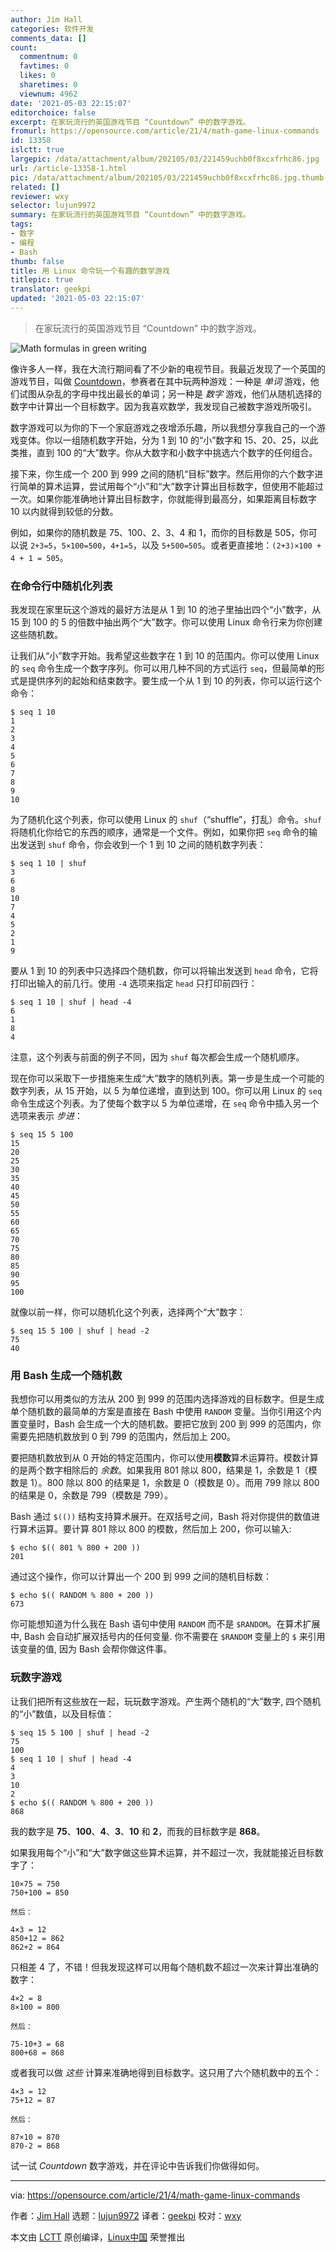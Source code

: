 ```yaml
---
author: Jim Hall
categories: 软件开发
comments_data: []
count:
  commentnum: 0
  favtimes: 0
  likes: 0
  sharetimes: 0
  viewnum: 4962
date: '2021-05-03 22:15:07'
editorchoice: false
excerpt: 在家玩流行的英国游戏节目 “Countdown” 中的数字游戏。
fromurl: https://opensource.com/article/21/4/math-game-linux-commands
id: 13358
islctt: true
largepic: /data/attachment/album/202105/03/221459uchb0f8xcxfrhc86.jpg
url: /article-13358-1.html
pic: /data/attachment/album/202105/03/221459uchb0f8xcxfrhc86.jpg.thumb.jpg
related: []
reviewer: wxy
selector: lujun9972
summary: 在家玩流行的英国游戏节目 “Countdown” 中的数字游戏。
tags:
- 数字
- 编程
- Bash
thumb: false
title: 用 Linux 命令玩一个有趣的数学游戏
titlepic: true
translator: geekpi
updated: '2021-05-03 22:15:07'
---
```



> 
> 在家玩流行的英国游戏节目 “Countdown” 中的数字游戏。
> 
> 
> 


![](/data/attachment/album/202105/03/221459uchb0f8xcxfrhc86.jpg "Math formulas in green writing")


像许多人一样，我在大流行期间看了不少新的电视节目。我最近发现了一个英国的游戏节目，叫做 [Countdown](https://en.wikipedia.org/wiki/Countdown_%28game_show%29)，参赛者在其中玩两种游戏：一种是 *单词* 游戏，他们试图从杂乱的字母中找出最长的单词；另一种是 *数字* 游戏，他们从随机选择的数字中计算出一个目标数字。因为我喜欢数学，我发现自己被数字游戏所吸引。


数字游戏可以为你的下一个家庭游戏之夜增添乐趣，所以我想分享我自己的一个游戏变体。你以一组随机数字开始，分为 1 到 10 的“小”数字和 15、20、25，以此类推，直到 100 的“大”数字。你从大数字和小数字中挑选六个数字的任何组合。


接下来，你生成一个 200 到 999 之间的随机“目标”数字。然后用你的六个数字进行简单的算术运算，尝试用每个“小”和“大”数字计算出目标数字，但使用不能超过一次。如果你能准确地计算出目标数字，你就能得到最高分，如果距离目标数字 10 以内就得到较低的分数。


例如，如果你的随机数是 75、100、2、3、4 和 1，而你的目标数是 505，你可以说 `2+3=5`，`5×100=500`，`4+1=5`，以及 `5+500=505`。或者更直接地：`(2+3)×100 + 4 + 1 = 505`。


### 在命令行中随机化列表


我发现在家里玩这个游戏的最好方法是从 1 到 10 的池子里抽出四个“小”数字，从 15 到 100 的 5 的倍数中抽出两个“大”数字。你可以使用 Linux 命令行来为你创建这些随机数。


让我们从“小”数字开始。我希望这些数字在 1 到 10 的范围内。你可以使用 Linux 的 `seq` 命令生成一个数字序列。你可以用几种不同的方式运行 `seq`，但最简单的形式是提供序列的起始和结束数字。要生成一个从 1 到 10 的列表，你可以运行这个命令：



```
$ seq 1 10
1
2
3
4
5
6
7
8
9
10

```

为了随机化这个列表，你可以使用 Linux 的 `shuf`（“shuffle”，打乱）命令。`shuf` 将随机化你给它的东西的顺序，通常是一个文件。例如，如果你把 `seq` 命令的输出发送到 `shuf` 命令，你会收到一个 1 到 10 之间的随机数字列表：



```
$ seq 1 10 | shuf
3
6
8
10
7
4
5
2
1
9

```

要从 1 到 10 的列表中只选择四个随机数，你可以将输出发送到 `head` 命令，它将打印出输入的前几行。使用 `-4` 选项来指定 `head` 只打印前四行：



```
$ seq 1 10 | shuf | head -4
6
1
8
4

```

注意，这个列表与前面的例子不同，因为 `shuf` 每次都会生成一个随机顺序。


现在你可以采取下一步措施来生成“大”数字的随机列表。第一步是生成一个可能的数字列表，从 15 开始，以 5 为单位递增，直到达到 100。你可以用 Linux 的 `seq` 命令生成这个列表。为了使每个数字以 5 为单位递增，在 `seq` 命令中插入另一个选项来表示 *步进*：



```
$ seq 15 5 100
15
20
25
30
35
40
45
50
55
60
65
70
75
80
85
90
95
100

```

就像以前一样，你可以随机化这个列表，选择两个“大”数字：



```
$ seq 15 5 100 | shuf | head -2
75
40

```

### 用 Bash 生成一个随机数


我想你可以用类似的方法从 200 到 999 的范围内选择游戏的目标数字。但是生成单个随机数的最简单的方案是直接在 Bash 中使用 `RANDOM` 变量。当你引用这个内置变量时，Bash 会生成一个大的随机数。要把它放到 200 到 999 的范围内，你需要先把随机数放到 0 到 799 的范围内，然后加上 200。


要把随机数放到从 0 开始的特定范围内，你可以使用**模数**算术运算符。模数计算的是两个数字相除后的 *余数*。如果我用 801 除以 800，结果是 1，余数是 1（模数是 1）。800 除以 800 的结果是 1，余数是 0（模数是 0）。而用 799 除以 800 的结果是 0，余数是 799（模数是 799）。


Bash 通过 `$(())` 结构支持算术展开。在双括号之间，Bash 将对你提供的数值进行算术运算。要计算 801 除以 800 的模数，然后加上 200，你可以输入:



```
$ echo $(( 801 % 800 + 200 ))
201

```

通过这个操作，你可以计算出一个 200 到 999 之间的随机目标数：



```
$ echo $(( RANDOM % 800 + 200 ))
673

```

你可能想知道为什么我在 Bash 语句中使用 `RANDOM` 而不是 `$RANDOM`。在算术扩展中, Bash 会自动扩展双括号内的任何变量. 你不需要在 `$RANDOM` 变量上的 `$` 来引用该变量的值, 因为 Bash 会帮你做这件事。


### 玩数字游戏


让我们把所有这些放在一起，玩玩数字游戏。产生两个随机的“大”数字, 四个随机的“小”数值，以及目标值：



```
$ seq 15 5 100 | shuf | head -2
75
100
$ seq 1 10 | shuf | head -4
4
3
10
2
$ echo $(( RANDOM % 800 + 200 ))
868

```

我的数字是 **75**、**100**、**4**、**3**、**10** 和 **2**，而我的目标数字是 **868**。


如果我用每个“小”和“大”数字做这些算术运算，并不超过一次，我就能接近目标数字了：



```
10×75 = 750
750+100 = 850

然后：

4×3 = 12
850+12 = 862
862+2 = 864

```

只相差 4 了，不错！但我发现这样可以用每个随机数不超过一次来计算出准确的数字：



```
4×2 = 8
8×100 = 800

然后：

75-10+3 = 68
800+68 = 868

```

或者我可以做 *这些* 计算来准确地得到目标数字。这只用了六个随机数中的五个：



```
4×3 = 12
75+12 = 87

然后：

87×10 = 870
870-2 = 868

```

试一试 *Countdown* 数字游戏，并在评论中告诉我们你做得如何。




---


via: <https://opensource.com/article/21/4/math-game-linux-commands>


作者：[Jim Hall](https://opensource.com/users/jim-hall) 选题：[lujun9972](https://github.com/lujun9972) 译者：[geekpi](https://github.com/geekpi) 校对：[wxy](https://github.com/wxy)


本文由 [LCTT](https://github.com/LCTT/TranslateProject) 原创编译，[Linux中国](https://linux.cn/) 荣誉推出